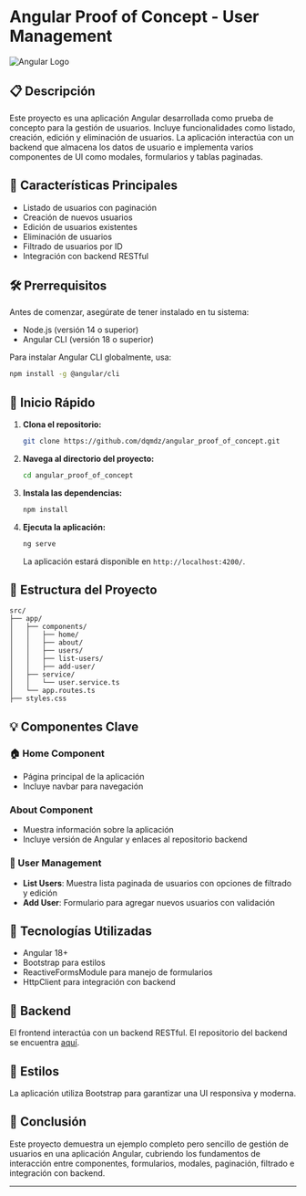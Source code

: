 # Angular Proof of Concept - User Management

![Angular Logo](https://angular.io/assets/images/logos/angular/angular.svg)

## 📋 Descripción

Este proyecto es una aplicación Angular desarrollada como prueba de concepto para la gestión de usuarios. Incluye funcionalidades como listado, creación, edición y eliminación de usuarios. La aplicación interactúa con un backend que almacena los datos de usuario e implementa varios componentes de UI como modales, formularios y tablas paginadas.

## 🚀 Características Principales

- Listado de usuarios con paginación
- Creación de nuevos usuarios
- Edición de usuarios existentes
- Eliminación de usuarios
- Filtrado de usuarios por ID
- Integración con backend RESTful

## 🛠 Prerrequisitos

Antes de comenzar, asegúrate de tener instalado en tu sistema:

- Node.js (versión 14 o superior)
- Angular CLI (versión 18 o superior)

Para instalar Angular CLI globalmente, usa:

```bash
npm install -g @angular/cli
```

## 🏁 Inicio Rápido

1. **Clona el repositorio:**

   ```bash
   git clone https://github.com/dqmdz/angular_proof_of_concept.git
   ```

2. **Navega al directorio del proyecto:**

   ```bash
   cd angular_proof_of_concept
   ```

3. **Instala las dependencias:**

   ```bash
   npm install
   ```

4. **Ejecuta la aplicación:**

   ```bash
   ng serve
   ```

   La aplicación estará disponible en `http://localhost:4200/`.

## 📁 Estructura del Proyecto

```
src/
├── app/
│   ├── components/
│   │   ├── home/
│   │   ├── about/
│   │   ├── users/
│   │   ├── list-users/
│   │   ├── add-user/
│   ├── service/
│   │   └── user.service.ts
│   └── app.routes.ts
├── styles.css
```

## 💡 Componentes Clave

### 🏠 Home Component
- Página principal de la aplicación
- Incluye navbar para navegación

###  About Component
- Muestra información sobre la aplicación
- Incluye versión de Angular y enlaces al repositorio backend

### 👥 User Management
- **List Users**: Muestra lista paginada de usuarios con opciones de filtrado y edición
- **Add User**: Formulario para agregar nuevos usuarios con validación

## 🔧 Tecnologías Utilizadas

- Angular 18+
- Bootstrap para estilos
- ReactiveFormsModule para manejo de formularios
- HttpClient para integración con backend

## 🔗 Backend

El frontend interactúa con un backend RESTful. El repositorio del backend se encuentra [aquí](https://github.com/dqmdz/express_proof_of_concept/tree/express-proof-of-concept-sqlite).

## 🎨 Estilos

La aplicación utiliza Bootstrap para garantizar una UI responsiva y moderna.

## 🏁 Conclusión

Este proyecto demuestra un ejemplo completo pero sencillo de gestión de usuarios en una aplicación Angular, cubriendo los fundamentos de interacción entre componentes, formularios, modales, paginación, filtrado e integración con backend.

---

